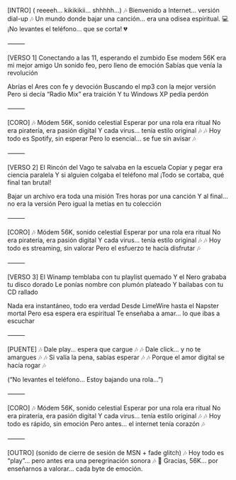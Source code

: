 [INTRO]
( reeeeh… kikikikii… shhhhh…)
🎶 Bienvenido a Internet… versión dial-up 🎶
Un mundo donde bajar una canción… era una odisea espiritual.
💻 ¡No levantes el teléfono… que se corta! 💔

⸻

[VERSO 1]
Conectando a las 11, esperando el zumbido
Ese modem 56K era mi mejor amigo
Un sonido feo, pero lleno de emoción
Sabías que venía la revolución

Abrías el Ares con fe y devoción
Buscando el mp3 con la mejor versión
Pero si decía “Radio Mix” era traición
Y tu Windows XP pedía perdón

⸻

[CORO]
🎶 Módem 56K, sonido celestial
Esperar por una rola era ritual
No era piratería, era pasión digital
Y cada virus… tenía estilo original 🎶
🎶 Hoy todo es Spotify, sin esperar
Pero lo esencial… se fue sin avisar 🎶

⸻

[VERSO 2]
El Rincón del Vago te salvaba en la escuela
Copiar y pegar era ciencia paralela
Y si alguien colgaba el teléfono mal
¡Todo se cortaba, qué final tan brutal!

Bajar un archivo era toda una misión
Tres horas por una canción
Y al final… no era la versión
Pero igual la metías en tu colección

⸻

[CORO]
🎶 Módem 56K, sonido celestial
Esperar por una rola era ritual
No era piratería, era pasión digital
Y cada virus… tenía estilo original 🎶
🎶 Hoy todo es streaming, sin valorar
Pero el esfuerzo te hacía disfrutar 🎶

⸻

[VERSO 3]
El Winamp temblaba con tu playlist quemado
Y el Nero grababa tu disco dorado
Le ponías nombre con plumón plateado
Y bailabas con tu CD rallado

Nada era instantáneo, todo era verdad
Desde LimeWire hasta el Napster mortal
Pero esa espera era espiritual
Te enseñaba a amar… lo que ibas a escuchar

⸻

[PUENTE]
🎶 Dale play… espera que cargue 🎶
🎶 Dale click… y no te amargues 🎶
🎶 Si valía la pena, sabías esperar 🎶
🎶 Porque el amor digital se hacía rogar 🎶

(“No levantes el teléfono… Estoy bajando una rola…”)

⸻

[CORO]
🎶 Módem 56K, sonido celestial
Esperar por una rola era ritual
No era piratería, era pasión digital
Y cada virus… tenía estilo original 🎶
🎶 Hoy todo es rápido, sin emoción
Pero antes… el internet tenía corazón 🎶

⸻

[OUTRO]
(sonido de cierre de sesión de MSN + fade glitch)
🎶 Hoy todo es “play”…
pero antes era una peregrinación sonora 🎶
📶 Gracias, 56K… por enseñarnos a valorar… cada byte de emoción.

